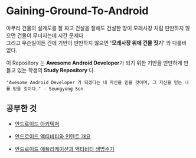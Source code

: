 # Gaining-Ground-To-Android

아무리 건물의 설계도를 잘 짜고 건설을 잘해도 건설한 땅이 모래사장 처럼 딴딴하지 않으면 건물이 무너지는데 시간 문제다.  
그리고 무슨일이든 간에 기반이 딴딴하지 않으면 **'모래사장 위에 건물 짓기'** 와 다를바 없다.

이 Repository 는 **Awesome Android Developer**가 되기 위한 기반을 딴딴하게 만들고 있는 학생의 **Study Repository** 다.


```
"Awesome Android Developer 가 되겠다는 내 자신을 믿을 것이며, 그 자신을 믿는 나를 믿을 것이다." - Seungyong Son
```



## 공부한 것

* [안드로이드 아키텍쳐](https://github.com/SeungYongSon/Gaining-Ground-To-Android/tree/master/1.%20Android%20Architecture)

* [안드로이드 액티비티와 인텐트 개요](https://github.com/SeungYongSon/Gaining-Ground-To-Android/tree/master/2.%20Activity%20%26%20Intent)

* [안드로이드 애플리케이션과 액티비티 생명주기](https://github.com/SeungYongSon/Gaining-Ground-To-Android/tree/master/3.%20Android%20Application%20%26%20Activity%20Lifecycle)
